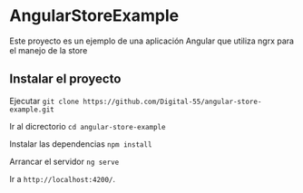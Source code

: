 # AngularStoreExample

Este proyecto es un ejemplo de una aplicación Angular que utiliza ngrx para el manejo de la store

## Instalar el proyecto

Ejecutar `git clone https://github.com/Digital-55/angular-store-example.git` 

Ir al dicrectorio `cd angular-store-example`

Instalar las dependencias `npm install`

Arrancar el servidor `ng serve`

Ir a `http://localhost:4200/`.
